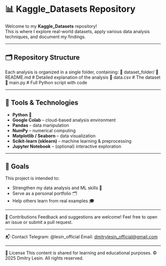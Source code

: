 # 📊 Kaggle_Datasets Repository

Welcome to my **Kaggle_Datasets** repository!  
This is where I explore real-world datasets, apply various data analysis techniques, and document my findings.

---

## 🗂 Repository Structure

Each analysis is organized in a single folder, containing:
📁 dataset_folder/
📄 README.md # Detailed explanation of the analysis
📄 data.csv # The dataset
📄 main.py # Full Python script with code


---

## 🧰 Tools & Technologies

- **Python** 🐍  
- **Google Colab** – cloud-based analysis environment  
- **Pandas** – data manipulation  
- **NumPy** – numerical computing  
- **Matplotlib / Seaborn** – data visualization  
- **Scikit-learn (sklearn)** – machine learning & preprocessing  
- **Jupyter Notebook** – (optional) interactive exploration

---

## 🎯 Goals

This project is intended to:
- Strengthen my data analysis and ML skills 🧠  
- Serve as a personal portfolio 🗂️  
- Help others learn from real examples 🎓

---

🤝 Contributions
Feedback and suggestions are welcome!
Feel free to open an issue or submit a pull request.

---

📬 Contact
Telegram: @lesin_official
Email: dmitrylesin_official@gmail.com

---

📄 License
This content is shared for learning and educational purposes.
© 2025 Dmitry Lesin. All rights reserved.
